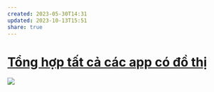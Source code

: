 ```yaml
---
created: 2023-05-30T14:31
updated: 2023-10-13T15:51
share: true
---
```

# [Tổng hợp tất cả các app có đồ thị](https://www.notion.so/My-2d-Brain-Networked-Notebook-App-a131b468fc6f43218fb8105430304709)
![](https://i.imgur.com/WC5RElN.png)
